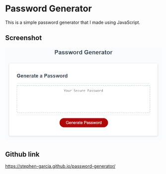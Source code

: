 # Password Generator

This is a simple password generator that I made using JavaScript.

## Screenshot

![Screenshot](Images\03-javascript-homework-demo.png)

## Github link
https://stephen-garcia.github.io/password-generator/